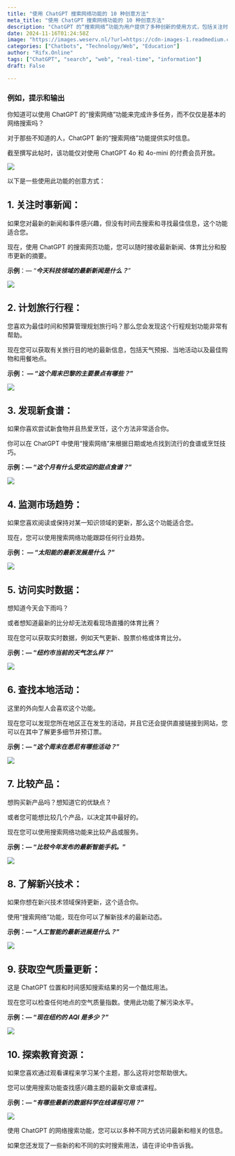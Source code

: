 ```yaml
---
title: "使用 ChatGPT 搜索网络功能的 10 种创意方法"
meta_title: "使用 ChatGPT 搜索网络功能的 10 种创意方法"
description: "ChatGPT 的“搜索网络”功能为用户提供了多种创新的使用方式，包括关注时事新闻、规划旅行行程、发现新食谱、监测市场趋势、获取实时数据、查找本地活动、比较产品、了解新兴技术、获取空气质量更新和探索教育资源。该功能能够帮助用户获取最新信息，提升信息检索的效率，适用于多种需求。"
date: 2024-11-16T01:24:58Z
image: "https://images.weserv.nl/?url=https://cdn-images-1.readmedium.com/v2/resize:fit:800/0*S4RtWt6Ouspx4nnl"
categories: ["Chatbots", "Technology/Web", "Education"]
author: "Rifx.Online"
tags: ["ChatGPT", "search", "web", "real-time", "information"]
draft: False

---
```




### 例如，提示和输出



你知道可以使用 ChatGPT 的“搜索网络”功能来完成许多任务，而不仅仅是基本的网络搜索吗？

对于那些不知道的人，ChatGPT 新的“搜索网络”功能提供实时信息。

截至撰写此帖时，该功能仅对使用 ChatGPT 4o 和 4o-mini 的付费会员开放。

![](https://images.weserv.nl/?url=https://cdn-images-1.readmedium.com/v2/resize:fit:800/1*uyESPHmmvzSJjZmgpn_Oww.png)

以下是一些使用此功能的创意方式：

## 1\. 关注时事新闻：

如果您对最新的新闻和事件感兴趣，但没有时间去搜索和寻找最佳信息，这个功能适合您。

现在，使用 ChatGPT 的搜索网页功能，您可以随时接收最新新闻、体育比分和股市更新的摘要。

**示例**：— “***今天科技领域的最新新闻是什么？***”

![](https://images.weserv.nl/?url=https://cdn-images-1.readmedium.com/v2/resize:fit:800/1*OQFEyg8WFckOQcM5cKyRww.png)

## 2\. 计划旅行行程：

您喜欢为最佳时间和预算管理规划旅行吗？那么您会发现这个行程规划功能非常有帮助。

现在您可以获取有关旅行目的地的最新信息，包括天气预报、当地活动以及最佳购物和用餐地点。

**示例： — “*这个周末巴黎的主要景点有哪些？*”**

![](https://images.weserv.nl/?url=https://cdn-images-1.readmedium.com/v2/resize:fit:800/1*BLm4PoTaxrXkBMoB56jg8g.png)

## 3\. 发现新食谱：

如果你喜欢尝试新食物并且热爱烹饪，这个方法非常适合你。

你可以在 ChatGPT 中使用“搜索网络”来根据日期或地点找到流行的食谱或烹饪技巧。

**示例：— “*这个月有什么受欢迎的甜点食谱？*”**

![](https://images.weserv.nl/?url=https://cdn-images-1.readmedium.com/v2/resize:fit:800/1*iSrMCgwjdOw4xOSC51LglA.png)

## 4\. 监测市场趋势：

如果您喜欢阅读或保持对某一知识领域的更新，那么这个功能适合您。

现在，您可以使用搜索网络功能跟踪任何行业趋势。

**示例： — “*太阳能的最新发展是什么？*”**

![](https://images.weserv.nl/?url=https://cdn-images-1.readmedium.com/v2/resize:fit:800/1*M-Y7hXRYMXGs_V6iHOm7lQ.png)

## 5\. 访问实时数据：

想知道今天会下雨吗？

或者想知道最新的比分却无法观看现场直播的体育比赛？

现在您可以获取实时数据，例如天气更新、股票价格或体育比分。

**示例：— “*纽约市当前的天气怎么样？*”**

![](https://images.weserv.nl/?url=https://cdn-images-1.readmedium.com/v2/resize:fit:800/1*TwPSdHgHdaKmipspoyldsg.png)

## 6\. 查找本地活动：

这里的外向型人会喜欢这个功能。

现在您可以发现您所在地区正在发生的活动，并且它还会提供直接链接到网站，您可以在其中了解更多细节并预订票。

**示例：— “*这个周末在悉尼有哪些活动？*”**

![](https://images.weserv.nl/?url=https://cdn-images-1.readmedium.com/v2/resize:fit:800/1*MgSawNL8kSTohGsIU0ajrA.png)

## 7\. 比较产品：

想购买新产品吗？想知道它的优缺点？

或者您可能想比较几个产品，以决定其中最好的。

现在您可以使用搜索网络功能来比较产品或服务。

**示例：— “*比较今年发布的最新智能手机。*”**

![](https://images.weserv.nl/?url=https://cdn-images-1.readmedium.com/v2/resize:fit:800/1*HvzNuBcc6kWNSZA7Sj2hUg.png)

## 8\. 了解新兴技术：

如果你想在新兴技术领域保持更新，这个适合你。

使用“搜索网络”功能，现在你可以了解新技术的最新动态。

**示例：— “*人工智能的最新进展是什么？*”**

![](https://images.weserv.nl/?url=https://cdn-images-1.readmedium.com/v2/resize:fit:800/1*VwySsjMn59nvqxHUWm1AtA.png)

## 9\. 获取空气质量更新：

这是 ChatGPT 位置和时间感知搜索结果的另一个酷炫用法。

现在您可以检查任何地点的空气质量指数。使用此功能了解污染水平。

**示例：— “*现在纽约的 AQI 是多少？*”**

![](https://images.weserv.nl/?url=https://cdn-images-1.readmedium.com/v2/resize:fit:800/1*6C_VcWft52zoR57XzEMo-A.png)

## 10\. 探索教育资源：

如果您喜欢通过观看课程来学习某个主题，那么这将对您帮助很大。

您可以使用搜索功能查找感兴趣主题的最新文章或课程。

**示例：— “*有哪些最新的数据科学在线课程可用？*”**

![](https://images.weserv.nl/?url=https://cdn-images-1.readmedium.com/v2/resize:fit:800/1*tPq8Lve_M_1sNhqfkqtwyg.png)

使用 ChatGPT 的网络搜索功能，您可以以多种不同方式访问最新和相关的信息。

如果您还发现了一些新的和不同的实时搜索用法，请在评论中告诉我。

